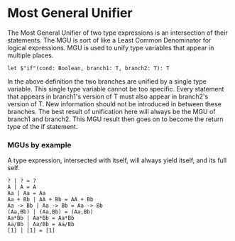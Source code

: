 # Most General Unifier

The Most General Unifier of two type expressions is an intersection of their statements.
The MGU is sort of like a Least Common Denominator for logical expressions.
MGU is used to unify type variables that appear in multiple places.

```lsts
let $"if"(cond: Boolean, branch1: T, branch2: T): T
```

In the above definition the two branches are unified by a single type variable.
This single type variable cannot be too specific.
Every statement that appears in branch1's version of T must also appear in branch2's version of T.
New information should not be introduced in between these branches.
The best result of unification here will always be the MGU of branch1 and branch2.
This MGU result then goes on to become the return type of the if statement.

### MGUs by example

A type expression, intersected with itself, will always yield itself, and its full self.

```lsts
? | ? = ?
A | A = A
Aa | Aa = Aa
Aa + Bb | AA + Bb = AA + Bb
Aa -> Bb | Aa -> Bb = Aa -> Bb
(Aa,Bb) | (Aa,Bb) = (Aa,Bb)
Aa*Bb | Aa*Bb = Aa*Bb
Aa/Bb | Aa/Bb = Aa/Bb
[1] | [1] = [1]
```
